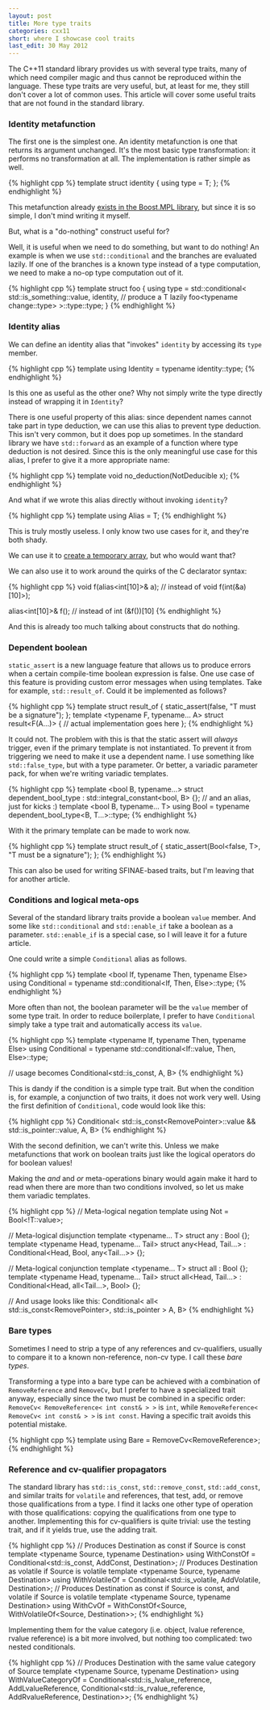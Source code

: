 ```yaml
---
layout: post
title: More type traits
categories: cxx11
short: where I showcase cool traits
last_edit: 30 May 2012
---
```


The C++11 standard library provides us with several type traits, many of which
need compiler magic and thus cannot be reproduced within the language. These
type traits are very useful, but, at least for me, they still don't cover a lot
of common uses. This article will cover some useful traits that are not found in
the standard library.

### Identity metafunction

The first one is the simplest one. An identity metafunction is one that returns
its argument unchanged. It's the most basic type transformation: it performs no
transformation at all. The implementation is rather simple as well.

{% highlight cpp %}
template <typename T>
struct identity { using type = T; };
{% endhighlight %}

This metafunction already [exists in the Boost.MPL library][mpl-identity], but
since it is so simple, I don't mind writing it myself.

But, what is a "do-nothing" construct useful for?

Well, it is useful when we need to do something, but want to do nothing! An
example is when we use `std::conditional` and the branches are evaluated lazily.
If one of the branches is a known type instead of a type computation, we need to
make a no-op type computation out of it.

{% highlight cpp %}
template <typename T>
struct foo {
    using type = std::conditional<
        std::is_something<T>::value,
        identity<T>, // produce a T lazily
        foo<typename change<T>::type>
    >::type::type;
}
{% endhighlight %}

### Identity alias

We can define an identity alias that "invokes" `identity` by accessing its
`type` member.

{% highlight cpp %}
template <typename T>
using Identity = typename identity<T>::type;
{% endhighlight %}

Is this one as useful as the other one?  Why not simply write the type directly
instead of wrapping it in `Identity`?

There is one useful property of this alias: since dependent names cannot take
part in type deduction, we can use this alias to prevent type deduction. This
isn't very common, but it does pop up sometimes. In the standard library we have
`std::forward` as an example of a function where type deduction is not desired.
Since this is the only meaningful use case for this alias, I prefer to give it a
more appropriate name:

{% highlight cpp %}
template <typename T>
void no_deduction(NotDeducible<T> x);
{% endhighlight %}

And what if we wrote this alias directly without invoking `identity`?

{% highlight cpp %}
template <typename T>
using Alias = T;
{% endhighlight %}

This is truly mostly useless. I only know two use cases for it, and they're both
shady.

We can use it to [create a temporary array][temporary-array], but who would want
that?

We can also use it to work around the quirks of the C declarator syntax:

{% highlight cpp %}
void f(alias<int[10]>& a);
// instead of void f(int(&a)[10]>);

alias<int[10]>& f();
// instead of int (&f())[10]
{% endhighlight %}

And this is already too much talking about constructs that do nothing.

### Dependent boolean

`static_assert` is a new language feature that allows us to produce errors when
a certain compile-time boolean expression is false. One use case of this feature
is providing custom error messages when using templates. Take for example,
`std::result_of`. Could it be implemented as follows?

{% highlight cpp %}
template <typename T>
struct result_of {
    static_assert(false, "T must be a signature");
};
template <typename F, typename... A>
struct result<F(A...)> {
    // actual implementation goes here
};
{% endhighlight %}

It could not. The problem with this is that the static assert will *always*
trigger, even if the primary template is not instantiated. To prevent it from
triggering we need to make it use a dependent name. I use something like
`std::false_type`, but with a type parameter. Or better, a variadic parameter
pack, for when we're writing variadic templates.

{% highlight cpp %}
template <bool B, typename...>
struct dependent_bool_type : std::integral_constant<bool, B> {};
// and an alias, just for kicks :)
template <bool B, typename... T>
using Bool = typename dependent_bool_type<B, T...>::type;
{% endhighlight %}

With it the primary template can be made to work now.

{% highlight cpp %}
template <typename T>
struct result_of {
    static_assert(Bool<false, T>, "T must be a signature");
};
{% endhighlight %}

This can also be used for writing SFINAE-based traits, but I'm leaving that for another
article.

### Conditions and logical meta-ops

Several of the standard library traits provide a boolean `value` member. And
some like `std::conditional` and `std::enable_if` take a boolean as a parameter.
`std::enable_if` is a special case, so I will leave it for a future article.

One could write a simple `Conditional` alias as follows.

{% highlight cpp %}
template <bool If, typename Then, typename Else>
using Conditional = typename std::conditional<If, Then, Else>::type;
{% endhighlight %}

More often than not, the boolean parameter will be the `value` member of some
type trait. In order to reduce boilerplate, I prefer to have `Conditional`
simply take a type trait and automatically access its `value`.

{% highlight cpp %}
template <typename If, typename Then, typename Else>
using Conditional = typename std::conditional<If::value, Then, Else>::type;

// usage becomes
Conditional<std::is_const<T>, A, B>
{% endhighlight %}

This is dandy if the condition is a simple type trait. But when the condition
is, for example, a conjunction of two traits, it does not work very well. Using
the first definition of `Conditional`, code would look like this:

{% highlight cpp %}
Conditional<
    std::is_const<RemovePointer<T>>::value && std::is_pointer<T>::value,
    A, B>
{% endhighlight %}

With the second definition, we can't write this. Unless we make metafunctions
that work on boolean traits just like the logical operators do for boolean
values!

Making the *and* and *or* meta-operations binary would again make it hard to
read when there are more than two conditions involved, so let us make them
variadic templates.

{% highlight cpp %}
// Meta-logical negation
template <typename T>
using Not = Bool<!T::value>;

// Meta-logical disjunction
template <typename... T>
struct any : Bool<false> {};
template <typename Head, typename... Tail>
struct any<Head, Tail...> : Conditional<Head, Bool<true>, any<Tail...>> {};

// Meta-logical conjunction
template <typename... T>
struct all : Bool<true> {};
template <typename Head, typename... Tail>
struct all<Head, Tail...> : Conditional<Head, all<Tail...>, Bool<false>> {};

// And usage looks like this:
Conditional<
    all< std::is_const<RemovePointer<T>>, std::is_pointer<T> >
    A, B>
{% endhighlight %}

### Bare types

Sometimes I need to strip a type of any references and cv-qualifiers, usually to
compare it to a known non-reference, non-cv type. I call these *bare types*.

Transforming a type into a bare type can be achieved with a combination of
`RemoveReference` and `RemoveCv`, but I prefer to have a specialized trait
anyway, especially since the two must be combined in a specific order:
`RemoveCv< RemoveReference< int const& > >` is `int`, while
`RemoveReference< RemoveCv< int const& > >` is `int const`. Having a specific
trait avoids this potential mistake.

{% highlight cpp %}
template <typename T>
using Bare = RemoveCv<RemoveReference<T>>;
{% endhighlight %}

### Reference and cv-qualifier propagators

The standard library has `std::is_const`, `std::remove_const`, `std::add_const`,
and similar traits for `volatile` and references, that test, add, or remove
those qualifications from a type. I find it lacks one other type of operation
with those qualifications: copying the qualifications from one type to another.
Implementing this for cv-qualifiers is quite trivial: use the testing trait, and
if it yields true, use the adding trait.

{% highlight cpp %}
// Produces Destination as const if Source is const
template <typename Source, typename Destination>
using WithConstOf = Conditional<std::is_const<Source>, AddConst<Destination>, Destination>;
// Produces Destination as volatile if Source is volatile
template <typename Source, typename Destination>
using WithVolatileOf = Conditional<std::is_volatile<Source>, AddVolatile<Destination>, Destination>;
// Produces Destination as const if Source is const, and volatile if Source is volatile
template <typename Source, typename Destination>
using WithCvOf = WithConstOf<Source, WithVolatileOf<Source, Destination>>;
{% endhighlight %}

Implementing them for the value category (i.e. object, lvalue reference, rvalue
reference) is a bit more involved, but nothing too complicated: two nested
conditionals.

{% highlight cpp %}
// Produces Destination with the same value category of Source
template <typename Source, typename Destination>
using WithValueCategoryOf = Conditional<std::is_lvalue_reference<Source>,
                                AddLvalueReference<Destination>,
                                Conditional<std::is_rvalue_reference<Source>,
                                    AddRvalueReference<Destination>,
                                    Destination>>;
{% endhighlight %}

 [mpl-identity]: http://www.boost.org/doc/libs/release/libs/mpl/doc/refmanual/identity.html
 [temporary-array]: http://stackoverflow.com/a/10624677/46642


